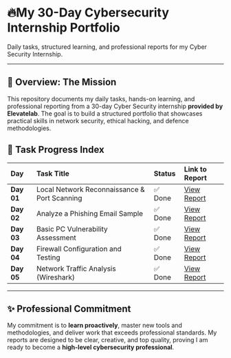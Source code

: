 # 🔥My 30-Day Cybersecurity Internship Portfolio

Daily tasks, structured learning, and professional reports for my Cyber Security Internship.

---

## 🎯 Overview: The Mission
This repository documents my daily tasks, hands-on learning, and professional reporting from a 30-day Cyber Security internship **provided by Elevatelab**. The goal is to build a structured portfolio that showcases practical skills in network security, ethical hacking, and defence methodologies.
 
## 📁 Task Progress Index

| Day | Task Title | Status | Link to Report |
| :--- | :--- | :--- | :--- |
| **Day 01** | Local Network Reconnaissance & Port Scanning | ✅ Done | [View Report](./Day-1-Port_Scanning/Readme.md) |
| **Day 02** | Analyze a Phishing Email Sample | ✅ Done | [View Report](./Day-02-Phishing-Analysis/README.md) |
| **Day 03** | Basic PC Vulnerability Assessment | ✅ Done | [View Report](./Day-3-Vulnerability-Assessment/README.md) |
| **Day 04** | Firewall Configuration and Testing | ✅ Done | [View Report](./Day-4-Firewall-Configuration/Readme.md) |
| **Day 05** | Network Traffic Analysis (Wireshark) | ✅ Done | [View Report](./Day-5-Packet-Analysis/Readme.md) |

---

## ✨ Professional Commitment
My commitment is to **learn proactively**, master new tools and methodologies, and deliver work that exceeds professional standards. My reports are designed to be clear, creative, and top quality, proving I am ready to become a **high-level cybersecurity professional**.
